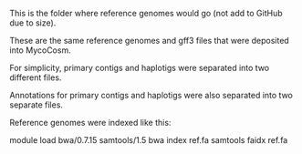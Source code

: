 This is the folder where reference genomes would go (not add to GitHub due to size).

These are the same reference genomes and gff3 files that were deposited into MycoCosm.

For simplicity, primary contigs and haplotigs were separated into two different files.

Annotations for primary contigs and haplotigs were also separated into two separate files.

Reference genomes were indexed like this:

module load bwa/0.7.15 samtools/1.5
bwa index ref.fa
samtools faidx ref.fa
